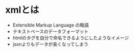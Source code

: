 # xmlとは
- Extensible Markup Language の略語
- テキストベースのデータフォーマット
- htmlのタグを自分で命名できるようにしたようなイメージ
- jsonよりもデータが長くなってしまう
